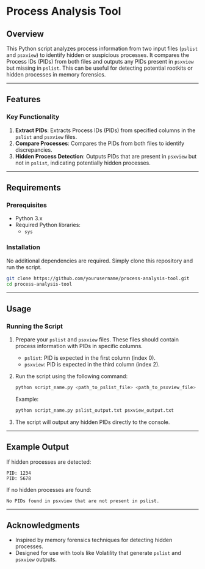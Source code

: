 # Process Analysis Tool

## Overview

This Python script analyzes process information from two input files (`pslist` and `psxview`) to identify hidden or suspicious processes. It compares the Process IDs (PIDs) from both files and outputs any PIDs present in `psxview` but missing in `pslist`. This can be useful for detecting potential rootkits or hidden processes in memory forensics.

---

## Features

### Key Functionality
1. **Extract PIDs**: Extracts Process IDs (PIDs) from specified columns in the `pslist` and `psxview` files.
2. **Compare Processes**: Compares the PIDs from both files to identify discrepancies.
3. **Hidden Process Detection**: Outputs PIDs that are present in `psxview` but not in `pslist`, indicating potentially hidden processes.

---

## Requirements

### Prerequisites
- Python 3.x
- Required Python libraries:
  - `sys`

### Installation
No additional dependencies are required. Simply clone this repository and run the script.

```bash
git clone https://github.com/yourusername/process-analysis-tool.git
cd process-analysis-tool
```

---

## Usage

### Running the Script
1. Prepare your `pslist` and `psxview` files. These files should contain process information with PIDs in specific columns.
   - `pslist`: PID is expected in the first column (index 0).
   - `psxview`: PID is expected in the third column (index 2).

2. Run the script using the following command:
   ```bash
   python script_name.py <path_to_pslist_file> <path_to_psxview_file>
   ```
   Example:
   ```bash
   python script_name.py pslist_output.txt psxview_output.txt
   ```

3. The script will output any hidden PIDs directly to the console.

---

## Example Output

If hidden processes are detected:
```
PID: 1234
PID: 5678
```

If no hidden processes are found:
```
No PIDs found in psxview that are not present in pslist.
```

---

## Acknowledgments

- Inspired by memory forensics techniques for detecting hidden processes.
- Designed for use with tools like Volatility that generate `pslist` and `psxview` outputs.
